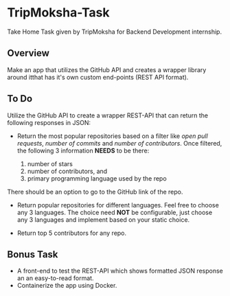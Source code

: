 # TripMoksha-Task

Take Home Task given by TripMoksha for Backend Development internship.

## Overview

Make an app that utilizes the GitHub API and creates a wrapper library around itthat has it's own custom end-points (REST API format).

## To Do

Utilize the GitHub API to create a wrapper REST-API that can return the following responses in JSON:

* Return the most popular repositories based on a filter like *open pull requests*, *number of commits* and *number of contributors*. Once filtered, the following 3 information **NEEDS** to be there:

    1. number of stars
    2. number of contributors, and
    3. primary programming language used by the repo

There should be an option to go to the GitHub link of the repo.

* Return popular repositories for different languages. Feel free to choose any 3 languages. The choice need **NOT** be configurable, just choose any 3 languages and implement based on your static choice.

* Return top 5 contributors for any repo.

## Bonus Task

* A front-end to test the REST-API which shows formatted JSON response an an easy-to-read format.
* Containerize the app using Docker.
